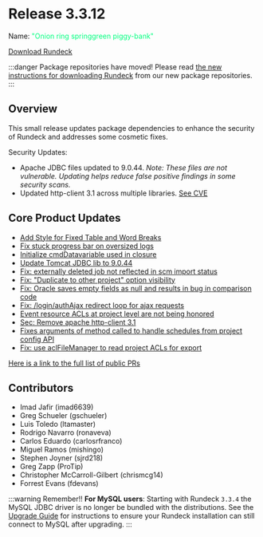 # Release 3.3.12

Name: <span style="color: springgreen"><span class="glyphicon glyphicon-piggy-bank"></span> "Onion ring springgreen piggy-bank"</span>

[Download Rundeck](https://download.rundeck.com/)

:::danger Package repositories have moved!
  Please read [the new instructions for downloading Rundeck](/learning/howto/migrate-to-rundeck-packages-repo.md) from our new package repositories.
:::

## Overview

This small release updates package dependencies to enhance the security of Rundeck and addresses some cosmetic fixes.

Security Updates:
- Apache JDBC files updated to 9.0.44. _Note: These files are not vulnerable. Updating helps reduce false positive findings in some security scans._
- Updated http-client 3.1 across multiple libraries. [See CVE](https://nvd.nist.gov/vuln/detail/CVE-2012-5783)


## Core Product Updates

* [Add Style for Fixed Table and Word Breaks](https://github.com/rundeck/rundeck/pull/7080)
* [Fix stuck progress bar on oversized logs](https://github.com/rundeck/rundeck/pull/7059)
* [Initialize cmdDatavariable used in closure](https://github.com/rundeck/rundeck/pull/7058)
* [Update Tomcat JDBC lib to 9.0.44](https://github.com/rundeck/rundeck/pull/7044)
* [Fix: externally deleted job not reflected in scm import status](https://github.com/rundeck/rundeck/pull/7040)
* [Fix: "Duplicate to other project" option visibility](https://github.com/rundeck/rundeck/pull/7039)
* [Fix: Oracle saves empty fields as null and results in bug in comparison code](https://github.com/rundeck/rundeck/pull/7038)
* [Fix: /login/authAjax redirect loop for ajax requests](https://github.com/rundeck/rundeck/pull/7028)
* [Event resource ACLs at project level are not being honored](https://github.com/rundeck/rundeck/pull/6992)
* [Sec: Remove apache http-client 3.1](https://github.com/rundeck/rundeck/pull/6980)
* [Fixes arguments of method called to handle schedules from project config API](https://github.com/rundeck/rundeck/pull/6974)
* [Fix: use aclFileManager to read project ACLs for export](https://github.com/rundeck/rundeck/pull/6961)


[Here is a link to the full list of public PRs](https://github.com/rundeck/rundeck/pulls?q=is%3Apr+milestone%3A3.3.11+is%3Aclosed)


## Contributors

* Imad Jafir (imad6639)
* Greg Schueler (gschueler)
* Luis Toledo (ltamaster)
* Rodrigo Navarro (ronaveva)
* Carlos Eduardo (carlosrfranco)
* Miguel Ramos (mishingo)
* Stephen Joyner (sjrd218)
* Greg Zapp (ProTip)
* Christopher McCarroll-Gilbert (chrismcg14)
* Forrest Evans (fdevans)


:::warning Remember!!
**For MySQL users**: Starting with Rundeck `3.3.4` the MySQL JDBC driver is no longer be
bundled with the distributions. See the [Upgrade Guide](/upgrading/upgrading-to-rundeck-3.3.4.md)
for instructions to ensure your Rundeck installation can still connect to MySQL after upgrading.
:::
